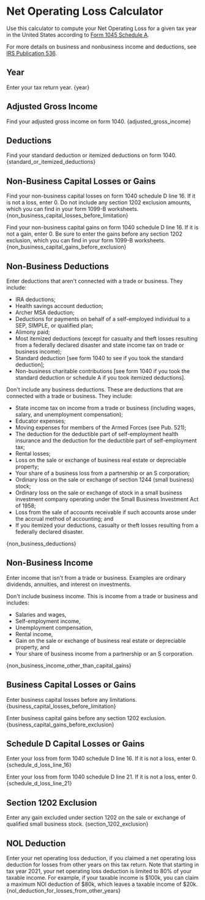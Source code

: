 # Net Operating Loss Calculator

Use this calculator to compute your Net Operating Loss for a given tax year in the United States according to [Form 1045 Schedule A](https://www.irs.gov/forms-pubs/about-form-1045).

For more details on business and nonbusiness income and deductions, see [IRS Publication 536](https://www.irs.gov/forms-pubs/about-publication-536).

## Year

Enter your tax return year.
{year}

## Adjusted Gross Income

Find your adjusted gross income on form 1040.
{adjusted_gross_income}

## Deductions

Find your standard deduction or itemized deductions on form 1040.
{standard_or_itemized_deductions}

## Non-Business Capital Losses or Gains

Find your non-business capital losses on form 1040 schedule D line 16. If it is not a loss, enter 0. Do not include any section 1202 exclusion amounts, which you can find in your form 1099-B worksheets.
{non_business_capital_losses_before_limitation}

Find your non-business capital gains on form 1040 schedule D line 16. If it is not a gain, enter 0. Be sure to enter the gains before any section 1202 exclusion, which you can find in your form 1099-B worksheets.
{non_business_capital_gains_before_exclusion}

## Non-Business Deductions

Enter deductions that aren't connected with a trade or business. They include:
- IRA deductions;
- Health savings account deduction;
- Archer MSA deduction;
- Deductions for payments on behalf of a self-employed individual to a SEP, SIMPLE, or qualified plan;
- Alimony paid;
- Most itemized deductions (except for casualty and theft losses resulting from a federally declared disaster and state income tax on trade or business income);
- Standard deduction [see form 1040 to see if you took the standard deduction];
- Non-business charitable contributions [see form 1040 if you took the standard deduction or schedule A if you took itemized deductions].

Don't include any business deductions. These are deductions that are connected with a trade or business. They include:
- State income tax on income from a trade or business (including wages, salary, and unemployment compensation);
- Educator expenses;
- Moving expenses for members of the Armed Forces (see Pub. 521);
- The deduction for the deductible part of self-employment health insurance and the deduction for the deductible part of self-employment tax;
- Rental losses;
- Loss on the sale or exchange of business real estate or depreciable property;
- Your share of a business loss from a partnership or an S corporation;
- Ordinary loss on the sale or exchange of section 1244 (small business) stock;
- Ordinary loss on the sale or exchange of stock in a small business investment company operating under the Small Business Investment Act of 1958;
- Loss from the sale of accounts receivable if such accounts arose under the accrual method of accounting; and
- If you itemized your deductions, casualty or theft losses resulting from a federally declared disaster.

{non_business_deductions}

## Non-Business Income

Enter income that isn't from a trade or business. Examples are ordinary dividends, annuities, and interest on investments.

Don't include business income. This is income from a trade or business and includes:
- Salaries and wages,
- Self-employment income,
- Unemployment compensation,
- Rental income,
- Gain on the sale or exchange of business real estate or depreciable property, and
- Your share of business income from a partnership or an S corporation.

{non_business_income_other_than_capital_gains}

## Business Capital Losses or Gains

Enter business capital losses before any limitations.
{business_capital_losses_before_limitation}

Enter business capital gains before any section 1202 exclusion.
{business_capital_gains_before_exclusion}

## Schedule D Capital Losses or Gains

Enter your loss from form 1040 schedule D line 16. If it is not a loss, enter 0.
{schedule_d_loss_line_16}

Enter your loss from form 1040 schedule D line 21. If it is not a loss, enter 0.
{schedule_d_loss_line_21}

## Section 1202 Exclusion

Enter any gain excluded under section 1202 on the sale or exchange of qualified small business stock.
{section_1202_exclusion}

## NOL Deduction

Enter your net operating loss deduction, if you claimed a net operating loss deduction for losses from other years on this tax return. Note that starting in tax year 2021, your net operating loss deduction is limited to 80% of your taxable income. For example, if your taxable income is $100k, you can claim a maximum NOl deduction of $80k, which leaves a taxable income of $20k.
{nol_deduction_for_losses_from_other_years}
